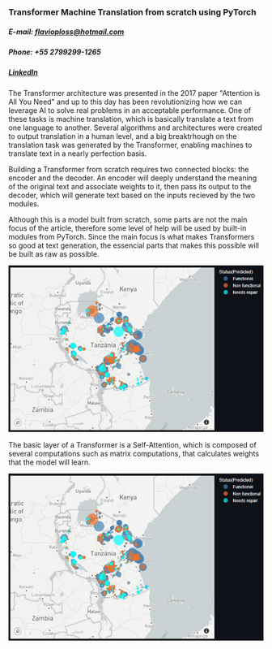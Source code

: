 ### Transformer Machine Translation from scratch using PyTorch
##### E-mail: flavioploss@hotmail.com
##### Phone: +55 2799299-1265
##### [LinkedIn](https://www.linkedin.com/in/flavio-loss-b398a5181/)

 The Transformer architecture was presented in the 2017 paper "Attention is All You Need" and up to this day has been revolutionizing how we can leverage AI to solve real problems in an acceptable performance. One of these tasks is machine translation, which is basically translate a text from one language to another. Several algorithms and architectures were created to output translation in a human level, and a big breaktrhough on the translation task was generated by the Transformer, enabling machines to translate text in a nearly perfection basis.

 Building a Transformer from scratch requires two connected blocks: the encoder and the decoder. An encoder will deeply understand the meaning of the original text and associate weights to it, then pass its output to the decoder, which will generate text based on the inputs recieved by the two modules.

Although this is a model built from scratch, some parts are not the main focus of the article, therefore some level of help will be used by built-in modules from PyTorch. Since the main focus is what makes Transformers so good at text generation, the essencial parts that makes this possible will be built as raw as possible. 

![img-1](https://github.com/flavioloss/Flavio_Portfolio/blob/gh-pages/images/map_waterpump.jpeg?raw=true)
 
 
 The basic layer of a Transformer is a Self-Attention, which is composed of several computations such as matrix computations, that calculates weights that the model will learn.

![img-1](https://github.com/flavioloss/Flavio_Portfolio/blob/gh-pages/images/map_waterpump.jpeg?raw=true)
